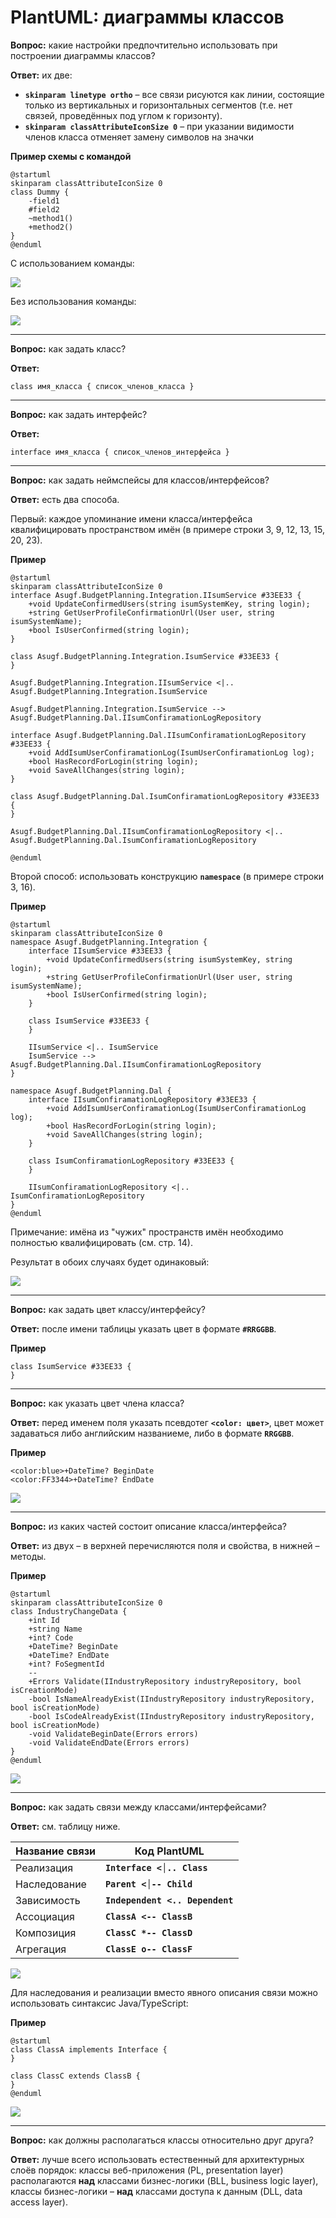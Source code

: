 # PlantUML: диаграммы классов

**Вопрос:** какие настройки предпочтительно использовать при построении диаграммы классов?

**Ответ:** их две:

*   **`skinparam linetype ortho`** – все связи рисуются как линии, состоящие только из вертикальных и горизонтальных сегментов (т.е. нет связей, проведённых под углом к горизонту).
*   **`skinparam classAttributeIconSize 0`** – при указании видимости членов класса отменяет замену символов на значки

**Пример схемы с командой**
```
@startuml
skinparam classAttributeIconSize 0
class Dummy {
    -field1
    #field2
    ~method1()
    +method2()
}
@enduml
```

С использованием команды:

![](plantuml-classes-img/plantuml-classes01.png)


Без использования команды:
  
![](plantuml-classes-img/plantuml-classes02.png)

* * *

**Вопрос:** как задать класс?

**Ответ:**

```
class имя_класса { список_членов_класса }
```

* * *

**Вопрос:** как задать интерфейс?

**Ответ:**

```
interface имя_класса { список_членов_интерфейса }
```

* * *

**Вопрос:** как задать неймспейсы для классов/интерфейсов?

**Ответ:** есть два способа.

Первый: каждое упоминание имени класса/интерфейса квалифицировать пространством имён (в примере строки 3, 9, 12, 13, 15, 20, 23).

**Пример**
```
@startuml
skinparam classAttributeIconSize 0
interface Asugf.BudgetPlanning.Integration.IIsumService #33EE33 {
    +void UpdateConfirmedUsers(string isumSystemKey, string login);
    +string GetUserProfileConfirmationUrl(User user, string isumSystemName);
    +bool IsUserConfirmed(string login);
}

class Asugf.BudgetPlanning.Integration.IsumService #33EE33 {       
}

Asugf.BudgetPlanning.Integration.IIsumService <|.. Asugf.BudgetPlanning.Integration.IsumService

Asugf.BudgetPlanning.Integration.IsumService --> Asugf.BudgetPlanning.Dal.IIsumConfiramationLogRepository

interface Asugf.BudgetPlanning.Dal.IIsumConfiramationLogRepository #33EE33 {
    +void AddIsumUserConfiramationLog(IsumUserConfiramationLog log);
    +bool HasRecordForLogin(string login);
    +void SaveAllChanges(string login);
}

class Asugf.BudgetPlanning.Dal.IsumConfiramationLogRepository #33EE33 {       
}

Asugf.BudgetPlanning.Dal.IIsumConfiramationLogRepository <|.. Asugf.BudgetPlanning.Dal.IsumConfiramationLogRepository

@enduml
```

Второй способ: использовать конструкцию **`namespace`** (в примере строки 3, 16).

**Пример**
```
@startuml
skinparam classAttributeIconSize 0
namespace Asugf.BudgetPlanning.Integration {   
    interface IIsumService #33EE33 {
        +void UpdateConfirmedUsers(string isumSystemKey, string login);
        +string GetUserProfileConfirmationUrl(User user, string isumSystemName);
        +bool IsUserConfirmed(string login);
    }

    class IsumService #33EE33 {       
    }

    IIsumService <|.. IsumService
    IsumService --> Asugf.BudgetPlanning.Dal.IIsumConfiramationLogRepository
}

namespace Asugf.BudgetPlanning.Dal {
    interface IIsumConfiramationLogRepository #33EE33 {
        +void AddIsumUserConfiramationLog(IsumUserConfiramationLog log);
        +bool HasRecordForLogin(string login);
        +void SaveAllChanges(string login);
    }

    class IsumConfiramationLogRepository #33EE33 {       
    }

    IIsumConfiramationLogRepository <|.. IsumConfiramationLogRepository
}
@enduml
```

Примечание: имёна из "чужих" пространств имён необходимо полностью квалифицировать (см. стр. 14).

Результат в обоих случаях будет одинаковый:

![](plantuml-classes-img/plantuml-classes03.png)  

* * *

**Вопрос:** как задать цвет классу/интерфейсу?

**Ответ:** после имени таблицы указать цвет в формате **`#RRGGBB`**.

**Пример**
```
class IsumService #33EE33 {
}
```

* * *

**Вопрос:** как указать цвет члена класса?

**Ответ:** перед именем поля указать псевдотег **`<color: цвет>`**, цвет может задаваться либо английским названиеме, либо в формате **`RRGGBB`**.

**Пример**
```
<color:blue>+DateTime? BeginDate
<color:FF3344>+DateTime? EndDate
```
  
![](plantuml-classes-img/plantuml-classes04.png)

* * *

**Вопрос:** из каких частей состоит описание класса/интерфейса?

**Ответ:** из двух – в верхней перечисляются поля и свойства, в нижней – методы.

**Пример**
```
@startuml
skinparam classAttributeIconSize 0
class IndustryChangeData {
    +int Id
    +string Name
    +int? Code
    +DateTime? BeginDate
    +DateTime? EndDate
    +int? FoSegmentId
    --
    +Errors Validate(IIndustryRepository industryRepository, bool isCreationMode)
    -bool IsNameAlreadyExist(IIndustryRepository industryRepository, bool isCreationMode)
    -bool IsCodeAlreadyExist(IIndustryRepository industryRepository, bool isCreationMode)
    -void ValidateBeginDate(Errors errors)
    -void ValidateEndDate(Errors errors)
}
@enduml
```

![](plantuml-classes-img/plantuml-classes05.png)

* * *

**Вопрос:** как задать связи между классами/интерфейсами?

**Ответ:** см. таблицу ниже.

| Название связи | Код PlantUML |
| --- | --- |
| Реализация | **`Interface <│.. Class`** |
| Наследование | **`Parent <│-- Child`** |
| Зависимость | **`Independent <.. Dependent`** |
| Ассоциация | **`ClassA <-- ClassB`** |
| Композиция | **`ClassC *-- ClassD`** |
| Агрегация | **`ClassE o-- ClassF`** |

![](plantuml-classes-img/plantuml-classes06.png)

Для наследования и реализации вместо явного описания связи можно использовать синтаксис Java/TypeScript:

**Пример**
```
@startuml
class ClassA implements Interface {
}

class ClassC extends ClassB {
}
@enduml
```
  
![](plantuml-classes-img/plantuml-classes07.png)

* * *

**Вопрос:** как должны располагаться классы относительно друг друга?

**Ответ:** лучше всего использовать естественный для архитектурных слоёв порядок: классы веб-приложения (PL, presentation layer) располагаются **над** классами бизнес-логики (BLL, business logic layer), классы бизнес-логики – **над** классами доступа к данным (DLL, data access layer).
